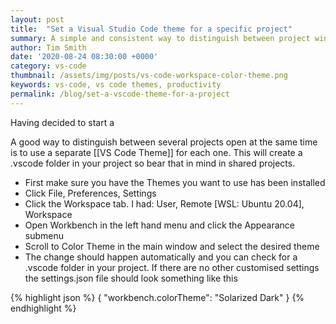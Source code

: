 ```yaml
---
layout: post
title:  "Set a Visual Studio Code theme for a specific project"
summary: A simple and consistent way to distinguish between project windows
author: Tim Smith
date: '2020-08-24 08:30:00 +0000'
category: vs-code
thumbnail: /assets/img/posts/vs-code-workspace-color-theme.png
keywords: vs-code, vs code themes, productivity
permalink: /blog/set-a-vscode-theme-for-a-project
---
```


Having decided to start a 

A good way to distinguish between several projects open at the same time is to use a separate [[VS Code Theme]] for each one.
This will create a .vscode folder in your project so bear that in mind in shared projects.
- First make sure you have the Themes you want to use has been installed
-  Click File, Preferences, Settings
-  Click the Workspace tab. I had: User, Remote [WSL: Ubuntu 20.04], Workspace
-  Open Workbench in the left hand menu and click the Appearance submenu
-  Scroll to Color Theme in the main window and select the desired theme
-  The change should happen automatically and you can check for a .vscode folder in your project. If there are no other customised settings the settings.json file should look something like this 

{% highlight json %}
{
    "workbench.colorTheme": "Solarized Dark"
}
{% endhighlight %}